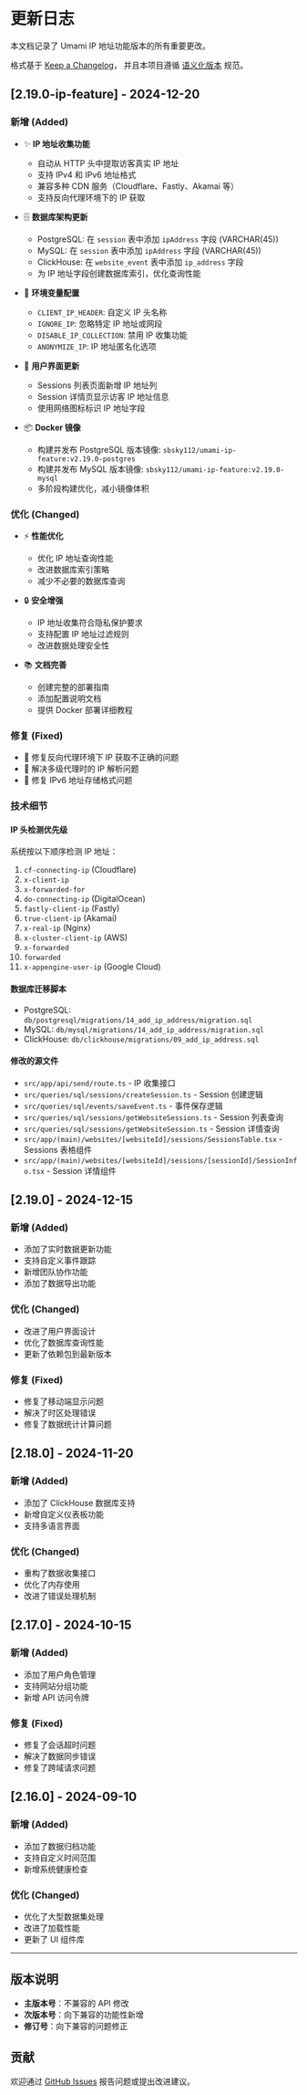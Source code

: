# 更新日志

本文档记录了 Umami IP 地址功能版本的所有重要更改。

格式基于 [Keep a Changelog](https://keepachangelog.com/zh-CN/1.0.0/)，
并且本项目遵循 [语义化版本](https://semver.org/lang/zh-CN/) 规范。

## [2.19.0-ip-feature] - 2024-12-20

### 新增 (Added)

- ✨ **IP 地址收集功能**
  - 自动从 HTTP 头中提取访客真实 IP 地址
  - 支持 IPv4 和 IPv6 地址格式
  - 兼容多种 CDN 服务（Cloudflare、Fastly、Akamai 等）
  - 支持反向代理环境下的 IP 获取

- 🗄️ **数据库架构更新**
  - PostgreSQL: 在 `session` 表中添加 `ipAddress` 字段 (VARCHAR(45))
  - MySQL: 在 `session` 表中添加 `ipAddress` 字段 (VARCHAR(45))
  - ClickHouse: 在 `website_event` 表中添加 `ip_address` 字段
  - 为 IP 地址字段创建数据库索引，优化查询性能

- 🔧 **环境变量配置**
  - `CLIENT_IP_HEADER`: 自定义 IP 头名称
  - `IGNORE_IP`: 忽略特定 IP 地址或网段
  - `DISABLE_IP_COLLECTION`: 禁用 IP 收集功能
  - `ANONYMIZE_IP`: IP 地址匿名化选项

- 🎨 **用户界面更新**
  - Sessions 列表页面新增 IP 地址列
  - Session 详情页显示访客 IP 地址信息
  - 使用网络图标标识 IP 地址字段

- 📦 **Docker 镜像**
  - 构建并发布 PostgreSQL 版本镜像: `sbsky112/umami-ip-feature:v2.19.0-postgres`
  - 构建并发布 MySQL 版本镜像: `sbsky112/umami-ip-feature:v2.19.0-mysql`
  - 多阶段构建优化，减小镜像体积

### 优化 (Changed)

- ⚡ **性能优化**
  - 优化 IP 地址查询性能
  - 改进数据库索引策略
  - 减少不必要的数据库查询

- 🔒 **安全增强**
  - IP 地址收集符合隐私保护要求
  - 支持配置 IP 地址过滤规则
  - 改进数据处理安全性

- 📚 **文档完善**
  - 创建完整的部署指南
  - 添加配置说明文档
  - 提供 Docker 部署详细教程

### 修复 (Fixed)

- 🐛 修复反向代理环境下 IP 获取不正确的问题
- 🐛 解决多级代理时的 IP 解析问题
- 🐛 修复 IPv6 地址存储格式问题

### 技术细节

#### IP 头检测优先级

系统按以下顺序检测 IP 地址：

1. `cf-connecting-ip` (Cloudflare)
2. `x-client-ip`
3. `x-forwarded-for`
4. `do-connecting-ip` (DigitalOcean)
5. `fastly-client-ip` (Fastly)
6. `true-client-ip` (Akamai)
7. `x-real-ip` (Nginx)
8. `x-cluster-client-ip` (AWS)
9. `x-forwarded`
10. `forwarded`
11. `x-appengine-user-ip` (Google Cloud)

#### 数据库迁移脚本

- PostgreSQL: `db/postgresql/migrations/14_add_ip_address/migration.sql`
- MySQL: `db/mysql/migrations/14_add_ip_address/migration.sql`
- ClickHouse: `db/clickhouse/migrations/09_add_ip_address.sql`

#### 修改的源文件

- `src/app/api/send/route.ts` - IP 收集接口
- `src/queries/sql/sessions/createSession.ts` - Session 创建逻辑
- `src/queries/sql/events/saveEvent.ts` - 事件保存逻辑
- `src/queries/sql/sessions/getWebsiteSessions.ts` - Session 列表查询
- `src/queries/sql/sessions/getWebsiteSession.ts` - Session 详情查询
- `src/app/(main)/websites/[websiteId]/sessions/SessionsTable.tsx` - Sessions 表格组件
- `src/app/(main)/websites/[websiteId]/sessions/[sessionId]/SessionInfo.tsx` - Session 详情组件

## [2.19.0] - 2024-12-15

### 新增 (Added)

- 添加了实时数据更新功能
- 支持自定义事件跟踪
- 新增团队协作功能
- 添加了数据导出功能

### 优化 (Changed)

- 改进了用户界面设计
- 优化了数据库查询性能
- 更新了依赖包到最新版本

### 修复 (Fixed)

- 修复了移动端显示问题
- 解决了时区处理错误
- 修复了数据统计计算问题

## [2.18.0] - 2024-11-20

### 新增 (Added)

- 添加了 ClickHouse 数据库支持
- 新增自定义仪表板功能
- 支持多语言界面

### 优化 (Changed)

- 重构了数据收集接口
- 优化了内存使用
- 改进了错误处理机制

## [2.17.0] - 2024-10-15

### 新增 (Added)

- 添加了用户角色管理
- 支持网站分组功能
- 新增 API 访问令牌

### 修复 (Fixed)

- 修复了会话超时问题
- 解决了数据同步错误
- 修复了跨域请求问题

## [2.16.0] - 2024-09-10

### 新增 (Added)

- 添加了数据归档功能
- 支持自定义时间范围
- 新增系统健康检查

### 优化 (Changed)

- 优化了大型数据集处理
- 改进了加载性能
- 更新了 UI 组件库

---

## 版本说明

- **主版本号**：不兼容的 API 修改
- **次版本号**：向下兼容的功能性新增
- **修订号**：向下兼容的问题修正

## 贡献

欢迎通过 [GitHub Issues](https://github.com/your-repo/umami-ip-feature/issues) 报告问题或提出改进建议。